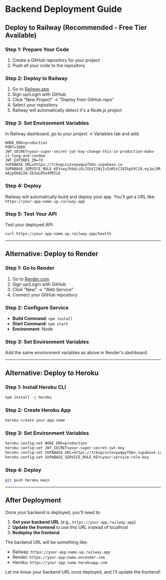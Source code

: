 # Backend Deployment Guide

## Deploy to Railway (Recommended - Free Tier Available)

### Step 1: Prepare Your Code
1. Create a GitHub repository for your project
2. Push all your code to the repository

### Step 2: Deploy to Railway
1. Go to [Railway.app](https://railway.app)
2. Sign up/Login with GitHub
3. Click "New Project" → "Deploy from GitHub repo"
4. Select your repository
5. Railway will automatically detect it's a Node.js project

### Step 3: Set Environment Variables
In Railway dashboard, go to your project → Variables tab and add:

```
NODE_ENV=production
PORT=3000
JWT_SECRET=your-super-secret-jwt-key-change-this-in-production-make-it-long-and-random
JWT_EXPIRES_IN=7d
SUPABASE_URL=https://tcbogcsszxoywqwyfbbn.supabase.co
SUPABASE_SERVICE_ROLE_KEY=eyJhbGciOiJIUzI1NiIsInR5cCI6IkpXVCJ9.eyJpc3MiOiJzdXBhYmFzZSIsInJlZiI6InRjYm9nY3NzenhveXdxd3lmYmJuIiwicm9sZSI6InNlcnZpY2Vfcm9sZSIsImlhdCI6MTc1ODIxOTQ0MCwiZXhwIjoyMDczNzk1NDQwfQ.dUMupjym8S8WAzRL_-AAjp56022A-ZE2wL05o4PRILE
```

### Step 4: Deploy
Railway will automatically build and deploy your app. You'll get a URL like:
`https://your-app-name.up.railway.app`

### Step 5: Test Your API
Test your deployed API:
```bash
curl https://your-app-name.up.railway.app/health
```

---

## Alternative: Deploy to Render

### Step 1: Go to Render
1. Go to [Render.com](https://render.com)
2. Sign up/Login with GitHub
3. Click "New" → "Web Service"
4. Connect your GitHub repository

### Step 2: Configure Service
- **Build Command**: `npm install`
- **Start Command**: `npm start`
- **Environment**: Node

### Step 3: Set Environment Variables
Add the same environment variables as above in Render's dashboard.

---

## Alternative: Deploy to Heroku

### Step 1: Install Heroku CLI
```bash
npm install -g heroku
```

### Step 2: Create Heroku App
```bash
heroku create your-app-name
```

### Step 3: Set Environment Variables
```bash
heroku config:set NODE_ENV=production
heroku config:set JWT_SECRET=your-super-secret-jwt-key
heroku config:set SUPABASE_URL=https://tcbogcsszxoywqwyfbbn.supabase.co
heroku config:set SUPABASE_SERVICE_ROLE_KEY=your-service-role-key
```

### Step 4: Deploy
```bash
git push heroku main
```

---

## After Deployment

Once your backend is deployed, you'll need to:

1. **Get your backend URL** (e.g., `https://your-app.railway.app`)
2. **Update the frontend** to use this URL instead of localhost
3. **Redeploy the frontend**

The backend URL will be something like:
- Railway: `https://your-app-name.up.railway.app`
- Render: `https://your-app-name.onrender.com`
- Heroku: `https://your-app-name.herokuapp.com`

Let me know your backend URL once deployed, and I'll update the frontend!